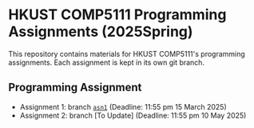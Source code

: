 # HKUST COMP5111 Programming Assignments (2025Spring)

This repository contains materials for HKUST COMP5111's programming assignments. Each assignment is kept in its own git branch.

## Programming Assignment

- Assignment 1: branch [`asn1`](../../tree/asn1) (Deadline: 11:55 pm 15 March 2025)
- Assignment 2: branch [To Update] (Deadline: 11:55 pm 10 May 2025)
